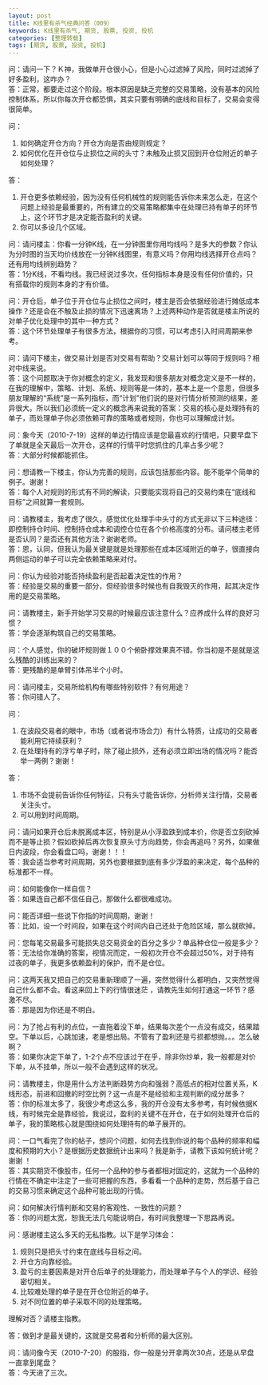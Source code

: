 ```yaml
---
layout: post
title: K线里有杀气经典问答（009）
keywords: K线里有杀气, 期货, 股票, 投资, 投机
categories: [整理转载]
tags: [期货, 股票, 投资, 投机]
---
```

问：请问一下？Ｋ神，我做单开仓很小心，但是小心过滤掉了风险，同时过滤掉了好多盈利，这咋办？  
答：正常，都要走过这个阶段。根本原因是缺乏完整的交易策略，没有基本的风险控制体系，所以你每次开仓都恐惧，其实只要有明确的底线和目标了，交易会变得很简单。

问：

1.	如何确定开仓方向？开仓方向是否由规则规定？
2.	如何优化在开仓位与止损位之间的头寸？未触及止损又回到开仓位附近的单子如何处理？

答：

1.	开仓更多依赖经验，因为没有任何机械性的规则能告诉你未来怎么走，在这个问题上经验是最重要的，所有建立的交易策略都集中在处理已持有单子的环节上，这个环节才是决定能否盈利的关键。
2.	你可以多设几个区域。

问：请问楼主：你看一分钟K线，在一分钟图里你用均线吗？是多大的参数？你认为分时图的当天均价线放在一分钟K线图里，有意义吗？你用均线选择开仓点吗？还有用均线辨别趋势？  
答：1分K线，不看均线。我已经说过多次，任何指标本身是没有任何价值的，只有搭载你的规则本身的才有价值。

问：开仓后，单子位于开仓位与止损位之间时，楼主是否会依据经验进行摊低成本操作？还是会在不触及止损的情况下迅速离场？上述两种动作是否就是楼主所说的对单子优化处理中的其中一种方式？   
答：这个环节处理单子有很多方法，根据你的习惯，可以考虑引入时间周期来参考。

问：请问下楼主，做交易计划是否对交易有帮助？交易计划可以等同于规则吗？相对中线来说。  
答：这个问题取决于你对概念的定义，我发现和很多朋友对概念定义是不一样的，在我的理解中，策略、计划、系统、规则等是一体的，基本上是一个意思，但很多朋友理解的“系统”是一系列指标，而“计划”他们说的是对行情分析预测的结果，差异很大。所以我们必须统一定义的概念再来说我的答案：交易的核心是处理持有的单子，而处理单子你必须依赖可靠的策略或者规则，你也可以理解成计划。

问：象今天（2010-7-19）这样的单边行情应该是您最喜欢的行情吧，只要早盘下了单就是全天最后一次开仓，这样的行情平时您抓住的几率占多少呢？  
答：大部分时候都能抓住。

问：想请教一下楼主，你认为完善的规则，应该包括那些内容。能不能举个简单的例子。谢谢！  
答：每个人对规则的形式有不同的解读，只要能实现将自己的交易约束在“底线和目标”之间就算一套规则。

问：请教楼主，我考虑了很久，感觉优化处理手中头寸的方式无非以下三种途径：即控制持仓时间、控制持仓成本和调控仓位在各个价格高度的分布。请问楼主老师是否认同？是否还有其他方法？谢谢老师。  
答：恩，认同，但我认为最关键是就是处理那些在成本区域附近的单子，很直接向两侧运动的单子可以完全依赖策略来对付。

问：你认为经验对能否持续盈利是否起着决定性的作用？  
答：经验是交易的重要一部分，但经验很多时候也有自我毁灭的作用，起其决定作用的是交易策略。

问：请教楼主，新手开始学习交易的时候最应该注意什么？应养成什么样的良好习惯？  
答：学会逐渐构筑自己的交易策略。

问：个人感觉，你的破坏规则做１００个俯卧撑效果真不错。你当初是不是就是这么残酷的训练出来的？  
答：更残酷的是单臂引体吊半个小时。

问：请问楼主，交易所给机构有哪些特别软件？有何用途？  
答：你问错人了。

问：

1.	在波段交易者的眼中，市场（或者说市场合力）有什么特质，让成功的交易者能利用它持续获利？
2.	在处理持有的浮亏单子时，除了碰止损外，还有必须立即出场的情况吗？能否举一两例？谢谢！

答：
1.	市场不会提前告诉你任何特征，只有头寸能告诉你，分析师关注行情，交易者关注头寸。
2.	可以用到时间周期。

问：请问如果开仓后未脱离成本区，特别是从小浮盈跌到成本价，你是否立刻砍掉而不是等止损？假如砍掉后再次恢复原头寸方向趋势，你会再追吗？另外，如果做日内波段，你会看盘口吗，谢谢！！！  
答：我会适当参考时间周期，另外也要根据到底有多少浮盈的来决定，每个品种的标准都不一样。

问：如何能像你一样自信？  
答：如果连自己都不信任自己，那做什么都很难成功。

问：能否详细一些说下你指的时间周期，谢谢！  
答：比如，设一个时间段，如果在这个时间内自己还处于危险区域，那么就砍掉。

问：您每笔交易最多可能损失总交易资金的百分之多少？单品种仓位一般是多少？  
答：无法给你准确的答案，视情况而定，一般初次开仓不会超过50%，对于持有过夜的单子，我更多依赖盈利的保护，而不是仓位。

问：这两天我又把自己的交易重新理顺了一遍，突然觉得什么都明白，又突然觉得自己什么都不会。看这来回上下的行情很迷茫 ，请教先生如何打通这一环节？感激不尽。  
答：那是因为你还是不明白。

问：为了抢占有利的点位，一直拖着没下单，结果每次差个一点没有成交，结果踏空。下单以后，心跳加速，老是想出局。不管有了盈利还是亏损都想抛。。。怎么破啊？  
答：如果你决定下单了，1-2个点不应该过于在乎，除非你炒单，我一般都是对价下单，从不挂单，所以一般不会遇到这样的状况。

问：请教楼主，你是用什么方法判断趋势方向和强弱？高低点的相对位置关系，K线形态，前进和回撤的时空比例？这一点是不是经验和主观判断的成分居多？  
答：你的标准太多了，我很少考虑这么多，我的开仓没有太多参考，有时候依据K线，有时候完全是靠经验，我说过，盈利的关键不在开仓，在于如何处理开仓后的单子，我的策略核心就是围绕如何处理持有的单子展开的。

问：一口气看完了你的帖子，想问个问题，如何去找到你说的每个品种的频率和幅度和预期的大小？是根据历史数据统计出来吗？我是新手，请教下该如何统计呢？谢谢 ！  
答：其实期货不像股市，任何一个品种的参与者都相对固定的，这就为一个品种的行情在不确定中注定了一些可把握的东西，多看看一个品种的走势，然后基于自己的交易习惯来确定这个品种可能出现的行情。

问：如何解决行情判断和交易的客观性、一致性的问题？  
答：你的问题太宽，恕我无法几句能说明白，有时间我整理一下思路再说。

问：感谢楼主这么多天的无私指教。以下是学习体会：

1.	规则只是把头寸约束在底线与目标之间。
2.	开仓方向靠经验。
3.	盈亏的主要因素是对开仓后单子的处理能力，而处理单子与个人的学识、经验密切相关。
4.	比较难处理的单子是在开仓位附近的单子。
5.	对不同位置的单子采取不同的处理策略。

理解对否？请楼主指教。

答：做到才是最关键的，这就是交易者和分析师的最大区别。

问：请问像今天（2010-7-20）的股指，你一般是分开拿两次30点，还是从早盘一直拿到尾盘？  
答：今天进了三次。
